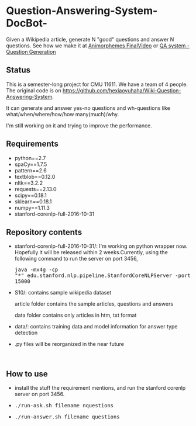 # Question-Answering-System-DocBot-
Given a Wikipedia article, generate N "good" questions and answer N questions. See how we make it at [Animorphemes FinalVideo](https://www.youtube.com/watch?v=VWdR6ornHoc&feature=youtu.be) or [QA system - Question Generation](http://www.shuang0420.com/2017/04/06/QA%20system%20-%20Question%20Generation/)

## Status

This is a semester-long project for CMU 11611. We have a team of 4 people. The original code is on https://github.com/hexiaoyuhaha/Wiki-Question-Answering-System.

It can generate and answer yes-no questions and wh-questions like what/when/where/how/how many(much)/why.

I'm still working on it and trying to improve the performance.



## Requirements

- python==2.7
- spaCy==1.7.5
- pattern==2.6
- textblob==0.12.0
- nltk==3.2.2
- requests==2.13.0
- scipy==0.18.1
- sklearn==0.18.1
- numpy==1.11.3
- stanford-corenlp-full-2016-10-31  



## Repository contents

- stanford-corenlp-full-2016-10-31/:  I'm working on python wrapper now. Hopefully it will be released within 2 weeks.Currently, using the following command to run the server on port 3456, <pre>java -mx4g -cp "*" edu.stanford.nlp.pipeline.StanfordCoreNLPServer -port 3456 -timeout 15000</pre>

- S10/: contains sample wikipedia dataset

  article folder contains the sample articles, questions and answers

  data folder contains only articles in htm, txt format

- data/: contains training data and model information for answer type detection

- .py files will be reorganized in the near future

  ​

## How to use

- install the stuff the requirement mentions, and run the stanford corenlp server on port 3456.
- <pre>./run-ask.sh filename nquestions</pre>
- <pre>./run-answer.sh filename questions</pre>
